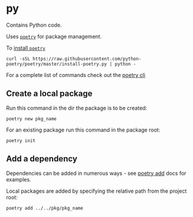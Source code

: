 # py

Contains Python code.

Uses [`poetry`](https://python-poetry.org/) for package management.

To [install `poetry`](https://python-poetry.org/docs/master/#installation)

```shell
curl -sSL https://raw.githubusercontent.com/python-poetry/poetry/master/install-poetry.py | python -
```

For a complete list of commands check out the [poetry cli](https://python-poetry.org/docs/master/cli/)

## Create a local package

Run this command in the dir the package is to be created:

```shell
poetry new pkg_name
```

For an existing package run this command in the package root:

```shell
poetry init
```

## Add a dependency

Dependencies can be added in numerous ways - see
[poetry add](https://python-poetry.org/docs/master/cli/#add) docs for examples.

Local packages are added by specifying the relative path from the project root:

```shell
poetry add ../../pkg/pkg_name
```
